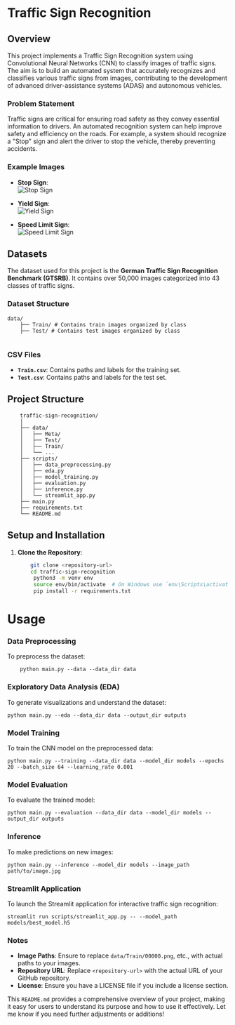 # Traffic Sign Recognition

## Overview 
This project implements a Traffic Sign Recognition system using Convolutional Neural Networks (CNN) to classify images of traffic signs. The aim is to build an automated system that accurately recognizes and classifies various traffic signs from images, contributing to the development of advanced driver-assistance systems (ADAS) and autonomous vehicles.

### Problem Statement
Traffic signs are critical for ensuring road safety as they convey essential information to drivers. An automated recognition system can help improve safety and efficiency on the roads. For example, a system should recognize a "Stop" sign and alert the driver to stop the vehicle, thereby preventing accidents.

### Example Images
- **Stop Sign**:  
  ![Stop Sign](data/Test/00111.png)

- **Yield Sign**:  
  ![Yield Sign](data/Test/00120.png)

- **Speed Limit Sign**:  
  ![Speed Limit Sign](data/Test/00122.png)

## Datasets
The dataset used for this project is the **German Traffic Sign Recognition Benchmark (GTSRB)**. It contains over 50,000 images categorized into 43 classes of traffic signs.

### Dataset Structure
```
data/ 
    ├── Train/ # Contains train images organized by class
    ├── Test/ # Contains test images organized by class
    
```
### CSV Files
- **`Train.csv`**: Contains paths and labels for the training set.
- **`Test.csv`**: Contains paths and labels for the test set.

## Project Structure

```
    traffic-sign-recognition/
    │
    ├── data/
    │   ├── Meta/
    │   ├── Test/
    │   ├── Train/
    │   └── ...
    ├── scripts/
    │   ├── data_preprocessing.py
    │   ├── eda.py
    │   ├── model_training.py
    │   ├── evaluation.py
    │   ├── inference.py
    │   └── streamlit_app.py
    ├── main.py
    ├── requirements.txt
    └── README.md
```

## Setup and Installation
1. **Clone the Repository**:
   ```bash
       git clone <repository-url>
       cd traffic-sign-recognition
        python3 -m venv env
        source env/bin/activate  # On Windows use `env\Scripts\activate`
        pip install -r requirements.txt

# Usage

### Data Preprocessing

To preprocess the dataset:
```
    python main.py --data --data_dir data
```

### Exploratory Data Analysis (EDA)
To generate visualizations and understand the dataset:
```
python main.py --eda --data_dir data --output_dir outputs

```

### Model Training
To train the CNN model on the preprocessed data:

```
python main.py --training --data_dir data --model_dir models --epochs 20 --batch_size 64 --learning_rate 0.001
```

### Model Evaluation
To evaluate the trained model:
```
python main.py --evaluation --data_dir data --model_dir models --output_dir outputs
```

### Inference
To make predictions on new images:

```
python main.py --inference --model_dir models --image_path path/to/image.jpg

```

### Streamlit Application
To launch the Streamlit application for interactive traffic sign recognition:

```
streamlit run scripts/streamlit_app.py -- --model_path models/best_model.h5
```


### Notes
- **Image Paths**: Ensure to replace `data/Train/00000.png`, etc., with actual paths to your images.
- **Repository URL**: Replace `<repository-url>` with the actual URL of your GitHub repository.
- **License**: Ensure you have a LICENSE file if you include a license section.

This `README.md` provides a comprehensive overview of your project, making it easy for users to understand its purpose and how to use it effectively. Let me know if you need further adjustments or additions!
